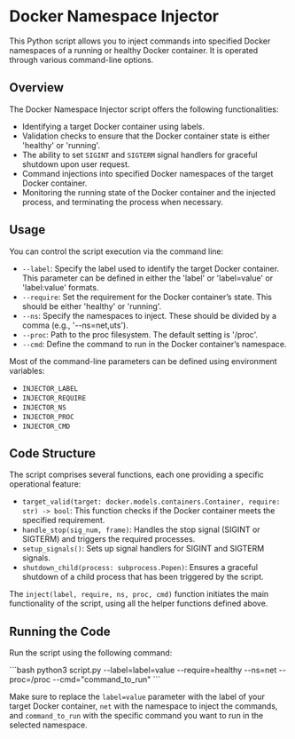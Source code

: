 # Docker Namespace Injector

This Python script allows you to inject commands into specified Docker namespaces of a running or healthy Docker container. It is operated through various command-line options.


## **Overview**

The Docker Namespace Injector script offers the following functionalities:

- Identifying a target Docker container using labels.
- Validation checks to ensure that the Docker container state is either 'healthy' or 'running'.
- The ability to set `SIGINT` and `SIGTERM` signal handlers for graceful shutdown upon user request.
- Command injections into specified Docker namespaces of the target Docker container.
- Monitoring the running state of the Docker container and the injected process, and terminating the process when necessary.

## **Usage**

You can control the script execution via the command line:

- `--label`: Specify the label used to identify the target Docker container. This parameter can be defined in either the 'label' or 'label=value' or 'label:value' formats.
- `--require`: Set the requirement for the Docker container’s state. This should be either 'healthy' or 'running'.
- `--ns`: Specify the namespaces to inject. These should be divided by a comma (e.g., '--ns=net,uts').
- `--proc`: Path to the proc filesystem. The default setting is '/proc'.
- `--cmd`: Define the command to run in the Docker container’s namespace.

Most of the command-line parameters can be defined using environment variables:

- `INJECTOR_LABEL`
- `INJECTOR_REQUIRE`
- `INJECTOR_NS`
- `INJECTOR_PROC`
- `INJECTOR_CMD`

## **Code Structure**

The script comprises several functions, each one providing a specific operational feature:

- `target_valid(target: docker.models.containers.Container, require: str) -> bool`: This function checks if the Docker container meets the specified requirement.
- `handle_stop(sig_num, frame)`: Handles the stop signal (SIGINT or SIGTERM) and triggers the required processes.
- `setup_signals()`: Sets up signal handlers for SIGINT and SIGTERM signals.
- `shutdown_child(process: subprocess.Popen)`: Ensures a graceful shutdown of a child process that has been triggered by the script.

The `inject(label, require, ns, proc, cmd)` function initiates the main functionality of the script, using all the helper functions defined above.

## **Running the Code**

Run the script using the following command:

\`\`\`bash
python3 script.py --label=label=value --require=healthy --ns=net --proc=/proc --cmd="command_to_run"
\`\`\`

Make sure to replace the `label=value` parameter with the label of your target Docker container, `net` with the namespace to inject the commands, and `command_to_run` with the specific command you want to run in the selected namespace.